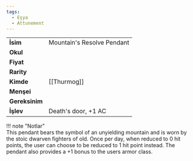 ```yaml
---
tags:
  - Eşya
  - Attunement
---  
```

  
|  |  |  
|---|---|  
| **İsim** | Mountain's Resolve Pendant|  
| **Okul** | |  
| **Fiyat** | |  
| **Rarity** | |  
| **Kimde** | [[Thurmog]]|  
| **Menşei** | |  
| **Gereksinim** | |  
| **İşlev** | Death's door, +1 AC|  
  
  
!!! note "Notlar"  
	This pendant bears the symbol of an unyielding mountain and is worn by the stoic dwarven fighters of old. Once per day, when reduced to 0 hit points, the user can choose to be reduced to 1 hit point instead. The pendant also provides a +1 bonus to the users armor class.   